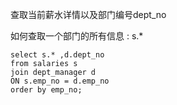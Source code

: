 查取当前薪水详情以及部门编号dept_no

如何查取一个部门的所有信息 :  s.*

    select s.* ,d.dept_no
    from salaries s
    join dept_manager d
    ON s.emp_no = d.emp_no
    order by emp_no;
